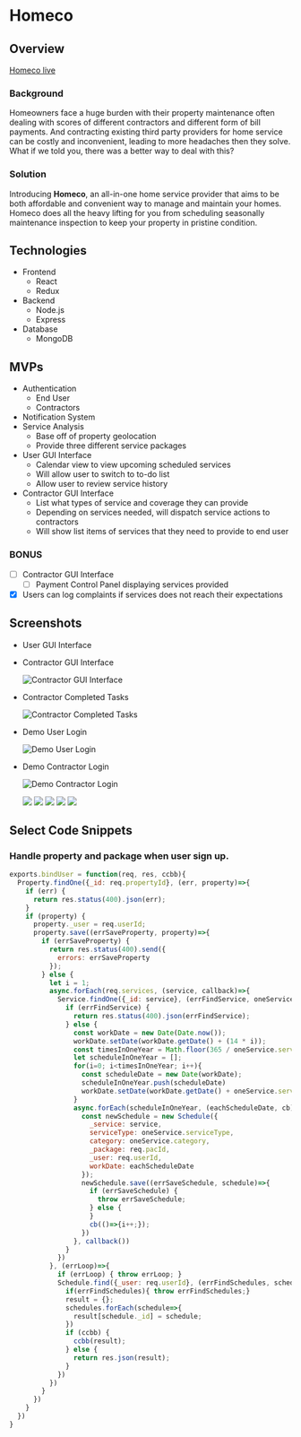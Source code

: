 # Homeco

## Overview

[Homeco live](http://homeco.club/)

### Background

Homeowners face a huge burden with their property maintenance often dealing with scores of different contractors and different form of bill payments. And contracting existing third party providers for home service can be costly and inconvenient, leading to more headaches then they solve. What if we told you, there was a better way to deal with this?

### Solution

Introducing **Homeco**, an all-in-one home service provider that aims to be both affordable and convenient way to manage and maintain your homes. Homeco does all the heavy lifting for you from scheduling seasonally maintenance inspection to keep your property in pristine condition.

## Technologies

* Frontend
    * React
    * Redux
* Backend
    * Node.js
    * Express
* Database
    * MongoDB

## MVPs
  * Authentication
    * End User
    * Contractors
  * Notification System
  * Service Analysis
    * Base off of property geolocation
    * Provide three different service packages
  * User GUI Interface
    * Calendar view to view upcoming scheduled services
    * Will allow user to switch to to-do list
    * Allow user to review service history
  * Contractor GUI Interface
    * List what types of service and coverage they can provide
    * Depending on services needed, will dispatch service actions to contractors
    * Will show list items of services that they need to provide to end user

### **BONUS**
  - [ ] Contractor GUI Interface
    - [ ] Payment Control Panel displaying services provided
  - [x] Users can log complaints if services does not reach their expectations

## Screenshots

* User GUI Interface

* Contractor GUI Interface

  ![Contractor GUI Interface](https://media.giphy.com/media/fdFYtQjR7NcFRYDdIp/giphy.gif)

* Contractor Completed Tasks

  ![Contractor Completed Tasks](https://media.giphy.com/media/fQGw3lV9s484LkbmV2/giphy.gif)

* Demo User Login

  ![Demo User Login](https://github.com/GreenRabite/Homeco/blob/contractor_fin_tasks/assets/gifs/demo_user.gif)

* Demo Contractor Login

  ![Demo Contractor Login](https://github.com/GreenRabite/Homeco/blob/contractor_fin_tasks/assets/gifs/demo_contractor.gif)

  ![](https://github.com/GreenRabite/Homeco/blob/production-readme/doc/screenshots/Screen%20Shot%202018-02-25%20at%2023.44.44.png)
  ![](https://github.com/GreenRabite/Homeco/blob/production-readme/doc/screenshots/Screen%20Shot%202018-02-25%20at%2023.47.30.png)
  ![](https://github.com/GreenRabite/Homeco/blob/production-readme/doc/screenshots/Screen%20Shot%202018-02-25%20at%2023.48.17.png)
  ![](https://github.com/GreenRabite/Homeco/blob/production-readme/doc/screenshots/Screen%20Shot%202018-02-25%20at%2023.50.37.png)
  ![](https://github.com/GreenRabite/Homeco/blob/production-readme/doc/screenshots/Screen%20Shot%202018-02-26%20at%2000.20.23.png)


## Select Code Snippets

### Handle property and package when user sign up.

```js
exports.bindUser = function(req, res, ccbb){
  Property.findOne({_id: req.propertyId}, (err, property)=>{
    if (err) {
      return res.status(400).json(err);
    }
    if (property) {
      property._user = req.userId;
      property.save((errSaveProperty, property)=>{
        if (errSaveProperty) {
          return res.status(400).send({
            errors: errSaveProperty
          });
        } else {
          let i = 1;
          async.forEach(req.services, (service, callback)=>{
            Service.findOne({_id: service}, (errFindService, oneService)=>{
              if (errFindService) {
                return res.status(400).json(errFindService);
              } else {
                const workDate = new Date(Date.now());
                workDate.setDate(workDate.getDate() + (14 * i));
                const timesInOneYear = Math.floor(365 / oneService.serviceRenderCycle);
                let scheduleInOneYear = [];
                for(i=0; i<timesInOneYear; i++){
                  const scheduleDate = new Date(workDate);
                  scheduleInOneYear.push(scheduleDate)
                  workDate.setDate(workDate.getDate() + oneService.serviceRenderCycle);
                }
                async.forEach(scheduleInOneYear, (eachScheduleDate, cb)=>{
                  const newSchedule = new Schedule({
                    _service: service,
                    serviceType: oneService.serviceType,
                    category: oneService.category,
                    _package: req.pacId,
                    _user: req.userId,
                    workDate: eachScheduleDate
                  });
                  newSchedule.save((errSaveSchedule, schedule)=>{
                    if (errSaveSchedule) {
                      throw errSaveSchedule;
                    } else {
                    }
                    cb(()=>{i++;});
                  })
                }, callback())
              }
            })
          }, (errLoop)=>{
            if (errLoop) { throw errLoop; }
            Schedule.find({_user: req.userId}, (errFindSchedules, schedules)=>{
              if(errFindSchedules){ throw errFindSchedules;}
              result = {};
              schedules.forEach(schedule=>{
                result[schedule._id] = schedule;
              })
              if (ccbb) {
                ccbb(result);
              } else {
                return res.json(result);
              }
            })
          })
        }
      })
    }
  })
}
```
